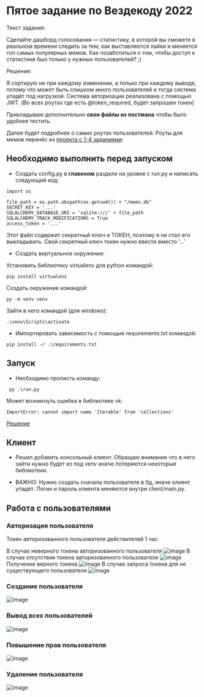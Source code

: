 # Пятое задание по Вездекоду 2022

Текст задания:

Сделайте дашборд голосования — статистику, в которой вы сможете в реальном времени следить за тем, как выставляются лайки и меняется топ самых популярных мемов. 
Как позаботиться о том, чтобы доступ к статистике был только у нужных пользователей? ;)

Решение:

Я сортирую не при каждому изменении, а только при каждому выводе, потому что может быть слишком много пользователей и тогда система упадёт под нагрузкой.
Система авторизации реализована с помощью JWT. (Во всех роутах где есть @token_required, будет запрошен токен)

Прикладываю дополнительно **свои файлы из постмана** чтобы было удобнее тестить.

Далее будет подробнее о самих роутах пользователей. Роуты для мемов перенёс из [проекта с 1-4 заданиями](https://github.com/lShoichil/everywhere_code_2022):

## Необходимо выполнить перед запуском
- Создать config.py в **главеном** разделе на уровне с run.py и написать следующий код:
```
import os

file_path = os.path.abspath(os.getcwd()) + "/mems.db"
SECRET_KEY = '...'
SQLALCHEMY_DATABASE_URI = 'sqlite:///' + file_path
SQLALCHEMY_TRACK_MODIFICATIONS = True
access_token = '...'

```
Этот файл содержит секретный ключ и ТОКЕН, поэтому я не стал его выкладывать. Свой секретный ключ токен нужно ввести вместо '...'
- Создать виртуальное окружение:

Установить библиотеку virtualenv для python командой:
```
pip install virtualenv 
```
Создать окружение командой:
```
py -m venv venv  
```
Зайти в него командой (для windows):
```
.\venv\Scripts\activate
```
- Импортировать зависимость с помощью requirements.txt командой:
```
pip install -r .\requirements.txt
```

## Запуск
- Необходимо прописть команду:
```
 py .\run.py  
```
Может возникнуть ошибка в библиотеке vk:
```
ImportError: cannot import name 'Iterable' from 'collections'
```
[Решение](https://stackoverflow.com/questions/35762077/creating-a-new-object-returns-attributeerror-list-object-has-no-attribute-s)


## Клиент
- Решил добавить консольный клиент. Обращаю внимание что в него зайти нужно будет из под venv иначе потеряются некоторые библиотеки.

- ВАЖНО: Нужно создать сначала пользователя в бд, иначе клиент упадёт. Логин и пароль клиента меняются внутри client/main.py.

## Работа с пользователями
### Авторизация пользователя
Токен авторизованного пользователя действителей 1 час

В случае неверного токена авторизованного пользователя
![image](https://user-images.githubusercontent.com/78679833/149453545-ba5db68d-dcc1-4844-a2e5-eb55125e1c8f.png)
В случае отсутствия токена авторизованного пользователя
![image](https://user-images.githubusercontent.com/78679833/149453568-03f4057c-dd72-4410-aba0-b326186b0c4d.png)
Получение верного токена
![image](https://user-images.githubusercontent.com/78679833/149453607-79975d85-6e36-41f8-bf2a-84ebfc6cd023.png)
В случае запроса токена для не существующего пользователя
![image](https://user-images.githubusercontent.com/78679833/149453687-33674fd4-6771-4a2b-b711-afd40be44883.png)
### Создание пользователя
![image](https://user-images.githubusercontent.com/78679833/174469890-a73fa08f-aba1-4728-bec3-6effb8d0268e.png)
### Вывод всех пользователей
![image](https://user-images.githubusercontent.com/78679833/174469882-603a5f91-0207-4c9c-b763-82b97558fd31.png)
### Повышение прав пользователя
![image](https://user-images.githubusercontent.com/78679833/174469876-36b60dd4-68fe-48d9-b3fe-a740121ea712.png)
### Удаление пользователя
![image](https://user-images.githubusercontent.com/78679833/174469864-d8a3c7d0-85af-4431-b102-a73f34a0bab7.png)

